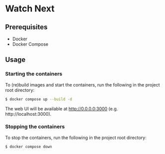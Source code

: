 # Watch Next

## Prerequisites
- Docker
- Docker Compose

## Usage

### Starting the containers
To (re)build images and start the containers, run the following in the project root directory:
```bash
$ docker compose up --build -d
```
The web UI will be available at http://0.0.0.0:3000 (e.g. http://localhost:3000).

### Stopping the containers
To stop the containers, run the following in the project root directory:
```bash
$ docker compose down
```
